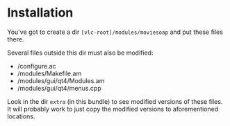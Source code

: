 Installation
============
You've got to create a dir `[vlc-root]/modules/moviesoap` and put these files there.

Several files outside this dir must also be modified:
 - <root>/configure.ac
 - <root>/modules/Makefile.am
 - <root>/modules/gui/qt4/Modules.am
 - <root>/modules/gui/qt4/menus.cpp
 
Look in the dir `extra` (in this bundle) to see modified versions of these files. It will probably work to just copy the modified versions to aforementioned locations.
